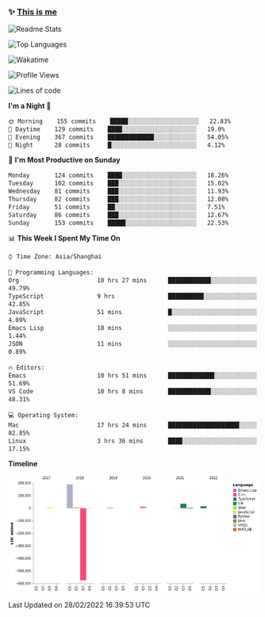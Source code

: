 <!--

**icyzeroice/icyzeroice** is a ✨ _special_ ✨ repository because its `README.md` (this file) appears on your GitHub profile.

Here are some ideas to get you started:

- 🔭 I’m currently working on ...
- 🌱 I’m currently learning ...
- 👯 I’m looking to collaborate on ...
- 🤔 I’m looking for help with ...
- 💬 Ask me about ...
- 📫 How to reach me: ...
- 😄 Pronouns: ...
- ⚡ Fun fact: ...

-->

### ✨ [This is me](https://shakugan.fandom.com/wiki/Serment)

![Readme Stats](https://github-readme-stats.vercel.app/api?username=icyzeroice)

![Top Languages](https://github-readme-stats.vercel.app/api/top-langs/?username=icyzeroice&exclude_repo=scutie2015-digimon&layout=compact&langs_count=5)

![Wakatime](https://github-readme-stats.vercel.app/api/wakatime?username=icyzeroice)

<!--START_SECTION:waka-->
![Profile Views](http://img.shields.io/badge/Profile%20Views-2-blue)

![Lines of code](https://img.shields.io/badge/From%20Hello%20World%20I%27ve%20Written--295%20Thousand%20lines%20of%20code-blue)

**I'm a Night 🦉** 

```text
🌞 Morning    155 commits    █████░░░░░░░░░░░░░░░░░░░░   22.83% 
🌆 Daytime    129 commits    ████░░░░░░░░░░░░░░░░░░░░░   19.0% 
🌃 Evening    367 commits    █████████████░░░░░░░░░░░░   54.05% 
🌙 Night      28 commits     █░░░░░░░░░░░░░░░░░░░░░░░░   4.12%

```
📅 **I'm Most Productive on Sunday** 

```text
Monday       124 commits    ████░░░░░░░░░░░░░░░░░░░░░   18.26% 
Tuesday      102 commits    ███░░░░░░░░░░░░░░░░░░░░░░   15.02% 
Wednesday    81 commits     ███░░░░░░░░░░░░░░░░░░░░░░   11.93% 
Thursday     82 commits     ███░░░░░░░░░░░░░░░░░░░░░░   12.08% 
Friday       51 commits     ██░░░░░░░░░░░░░░░░░░░░░░░   7.51% 
Saturday     86 commits     ███░░░░░░░░░░░░░░░░░░░░░░   12.67% 
Sunday       153 commits    █████░░░░░░░░░░░░░░░░░░░░   22.53%

```


📊 **This Week I Spent My Time On** 

```text
⌚︎ Time Zone: Asia/Shanghai

💬 Programming Languages: 
Org                      10 hrs 27 mins      ████████████░░░░░░░░░░░░░   49.79% 
TypeScript               9 hrs               ██████████░░░░░░░░░░░░░░░   42.85% 
JavaScript               51 mins             █░░░░░░░░░░░░░░░░░░░░░░░░   4.09% 
Emacs Lisp               18 mins             ░░░░░░░░░░░░░░░░░░░░░░░░░   1.44% 
JSON                     11 mins             ░░░░░░░░░░░░░░░░░░░░░░░░░   0.89%

🔥 Editors: 
Emacs                    10 hrs 51 mins      █████████████░░░░░░░░░░░░   51.69% 
VS Code                  10 hrs 8 mins       ████████████░░░░░░░░░░░░░   48.31%

💻 Operating System: 
Mac                      17 hrs 24 mins      ████████████████████░░░░░   82.85% 
Linux                    3 hrs 36 mins       ████░░░░░░░░░░░░░░░░░░░░░   17.15%

```

**Timeline**

![Chart not found](https://raw.githubusercontent.com/icyzeroice/icyzeroice/main/charts/bar_graph.png) 


 Last Updated on 28/02/2022 16:39:53 UTC
<!--END_SECTION:waka-->

<!--

### Related
- https://github.com/abhisheknaiidu/awesome-github-profile-readme
- https://github.com/coderjojo/creative-profile-readme
- https://github.com/elangosundar/awesome-README-templates
- https://github.com/durgeshsamariya/awesome-github-profile-readme-templates
- https://github.com/anmol098/waka-readme-stats

-->

